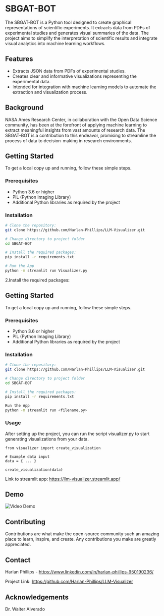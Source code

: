 # SBGAT-BOT

The SBGAT-BOT is a Python tool designed to create graphical representations of scientific experiments. It extracts data from PDFs of experimental studies and generates visual summaries of the data. The project aims to simplify the interpretation of scientific results and integrate visual analytics into machine learning workflows.

## Features

- Extracts JSON data from PDFs of experimental studies.
- Creates clear and informative visualizations representing the experimental data.
- Intended for integration with machine learning models to automate the extraction and visualization process.

## Background

NASA Ames Research Center, in collaboration with the Open Data Science community, has been at the forefront of applying machine learning to extract meaningful insights from vast amounts of research data. The SBGAT-BOT is a contribution to this endeavor, promising to streamline the process of data to decision-making in research environments.

## Getting Started

To get a local copy up and running, follow these simple steps.

### Prerequisites

- Python 3.6 or higher
- PIL (Python Imaging Library)
- Additional Python libraries as required by the project

### Installation
```bash
# Clone the repository:
git clone https://github.com/Harlan-Phillips/LLM-Visualizer.git

# Change directory to project folder
cd SBGAT-BOT

# Install the required packages:
pip install -r requirements.txt

# Run the App
python -m streamlit run Visualizer.py

```


2.Install the required packages:
## Getting Started

To get a local copy up and running, follow these simple steps.

### Prerequisites

- Python 3.6 or higher
- PIL (Python Imaging Library)
- Additional Python libraries as required by the project

### Installation
```bash
# Clone the repository:
git clone https://github.com/Harlan-Phillips/LLM-Visualizer.git

# Change directory to project folder
cd SBGAT-BOT

# Install the required packages:
pip install -r requirements.txt

Run the App
python -m streamlit run <filename.py>
```
### Usage

After setting up the project, you can run the script visualizer.py to start generating visualizations from your data.
```
from visualizer import create_visualization

# Example data input
data = { ... }

create_visualization(data)
```
Link to streamlit app: https://llm-visualizer.streamlit.app/
## Demo

![Video Demo](assets/NBISCProj2.gif)

## Contributing

Contributions are what make the open-source community such an amazing place to learn, inspire, and create. Any contributions you make are greatly appreciated.

## Contact
Harlan Phillips - https://www.linkedin.com/in/harlan-phillips-950190236/

Project Link: https://github.com/Harlan-Phillips/LLM-Visualizer

## Acknowledgements
Dr. Walter Alverado
